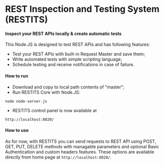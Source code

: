 # REST Inspection and Testing System (RESTITS)
#### Inspect your REST APIs locally & create automatic tests
This Node.JS is designed to test REST APIs and has following features:
* Test your REST APIs with built-in Request Master and save them;
* Write automated tests with simple scripting language;
* Schedule testing and receive notifications in case of failure.

#### How to run
* Download and copy to local path contents of "master";
* Run RESTITS Core with Node.JS:
```
node node-server.js
```
* RESTITS control panel is now available at 
```
http://localhost:8020/
```

#### How to use
As for now, with RESTITS you can send requests to REST API using POST, GET, PUT, DELETE methods with managable parameters and optional Basic Authentication and custom headers features. These options are available directly from home page at `http://localhost:8020/`.

